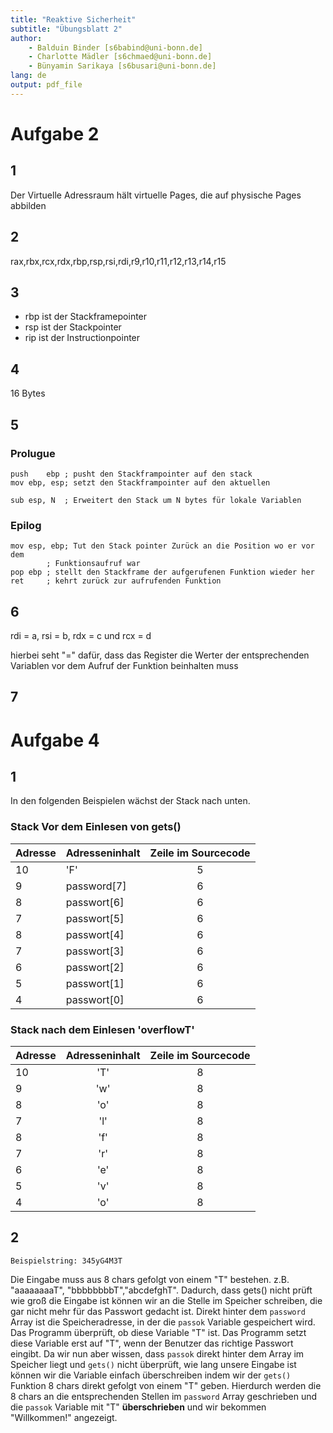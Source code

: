 ```yaml
---
title: "Reaktive Sicherheit"
subtitle: "Übungsblatt 2"
author: 
	- Balduin Binder [s6babind@uni-bonn.de]
	- Charlotte Mädler [s6chmaed@uni-bonn.de]
	- Bünyamin Sarikaya [s6busari@uni-bonn.de]
lang: de
output: pdf_file
---
```


# Aufgabe 2

## 1

Der Virtuelle Adressraum hält virtuelle Pages, die auf physische Pages abbilden

## 2

rax,rbx,rcx,rdx,rbp,rsp,rsi,rdi,r9,r10,r11,r12,r13,r14,r15

## 3

- rbp ist der Stackframepointer
- rsp ist der Stackpointer
- rip ist der Instructionpointer

## 4

16 Bytes

## 5

### Prolugue

```
push	ebp	; pusht den Stackframpointer auf den stack
mov	ebp, esp; setzt den Stackframpointer auf den aktuellen

sub	esp, N	; Erweitert den Stack um N bytes für lokale Variablen
```

### Epilog

```
mov	esp, ebp; Tut den Stack pointer Zurück an die Position wo er vor dem
		; Funktionsaufruf war
pop	ebp	; stellt den Stackframe der aufgerufenen Funktion wieder her
ret		; kehrt zurück zur aufrufenden Funktion
```
## 6

rdi = a, rsi = b, rdx = c und rcx = d

hierbei seht "=" dafür, dass das Register die Werter der entsprechenden Variablen vor dem Aufruf der Funktion beinhalten muss

## 7

# Aufgabe 4

## 1

In den folgenden Beispielen wächst der Stack nach unten.

### Stack Vor dem Einlesen von gets()

|Adresse|Adresseninhalt|Zeile im Sourcecode|
|:------|:-------------|:-----------------:|
|10     |'F'           |5                  |
|9      |password\[7\] |6                  |
|8      |passwort\[6\] |6                  |
|7      |passwort\[5\] |6                  |
|8      |passwort\[4\] |6                  |
|7      |passwort\[3\] |6                  |
|6      |passwort\[2\] |6                  |
|5      |passwort\[1\] |6                  |
|4      |passwort\[0\] |6                  |

### Stack nach dem Einlesen 'overflowT'

|Adresse|Adresseninhalt|Zeile im Sourcecode|
|:------|:------------:|:-----------------:|
|10     |'T'           |8                  |
|9      |'w'           |8                  |
|8      |'o'           |8                  |
|7      |'l'           |8                  |
|8      |'f'           |8                  |
|7      |'r'           |8                  |
|6      |'e'           |8                  |
|5      |'v'           |8                  |
|4      |'o'           |8                  |

## 2

```Beispielstring: 345yG4M3T```

Die Eingabe muss aus 8 chars gefolgt von einem "T" bestehen. z.B. "aaaaaaaaT", "bbbbbbbbT","abcdefghT". Dadurch, dass gets() nicht prüft wie groß die Eingabe ist können wir an die Stelle im Speicher schreiben, die gar nicht mehr für das Passwort gedacht ist.
Direkt hinter dem ```password``` Array ist die Speicheradresse, in der die ```passok``` Variable gespeichert wird.
Das Programm überprüft, ob diese Variable "T" ist. Das Programm setzt diese Variable erst auf "T", wenn der Benutzer das richtige Passwort eingibt.
Da wir nun aber wissen, dass ```passok``` direkt hinter dem Array im Speicher liegt und ```gets()``` nicht überprüft, wie lang unsere Eingabe ist können wir die Variable einfach überschreiben indem wir der ```gets()``` Funktion 8 chars direkt gefolgt von einem "T" geben.
Hierdurch werden die 8 chars an die entsprechenden Stellen im ```password``` Array geschrieben und die ```passok``` Variable mit "T" **überschrieben** und wir bekommen "Willkommen!" angezeigt.
